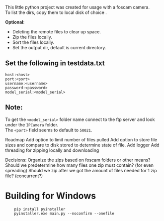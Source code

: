 This little python project was created for usage with a foscam camera.  
To list the dirs, copy them to local disk of choice .

**Optional**:

* Deleting the remote files to clear up space.
* Zip the files locally.
* Sort the files locally.
* Set the output dir, default is current directory.

## Set the following in testdata.txt

```
host:<host>  
port:<port> 
username:<username>  
password:<password> 
model_serial:<model_serial>
```

## Note:
To get the `<model_serial>` folder name connect to the ftp server and look under the `IPCamera` folder.  
The `<port>` field seems to default to `50021`.


Roadmap
Add option to limit number of files pulled
Add option to store file sizes and compare to disk stored to determine state of file.
Add logger
Add threading for zipping locally and downloading

Decisions:
Organize the zips based on foscam folders or other means?
Should we predetermine how many files one zip must contain? (for even spreading)
Should we zip after we got the amount of files needed for 1 zip file? (concurrent?)


# Building for Windows
```
	pip install pyinstaller
	pyinstaller.exe main.py --noconfirm --onefile
```